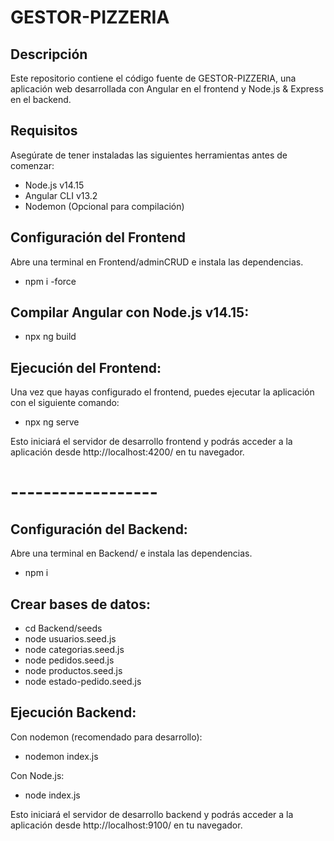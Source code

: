 # GESTOR-PIZZERIA

## Descripción
Este repositorio contiene el código fuente de GESTOR-PIZZERIA, una aplicación web desarrollada con Angular en el frontend y Node.js & Express en el backend.

## Requisitos
Asegúrate de tener instaladas las siguientes herramientas antes de comenzar:
- Node.js v14.15
- Angular CLI v13.2
- Nodemon (Opcional para compilación)

## Configuración del Frontend
Abre una terminal en Frontend/adminCRUD e instala las dependencias.
- npm i -force

## Compilar Angular con Node.js v14.15:
- npx ng build

## Ejecución del Frontend: 
Una vez que hayas configurado el frontend, puedes ejecutar la aplicación con el siguiente comando:
- npx ng serve

Esto iniciará el servidor de desarrollo frontend y podrás acceder a la aplicación desde http://localhost:4200/ en tu navegador.

# ------------------

## Configuración del Backend: 
Abre una terminal en Backend/ e instala las dependencias.
- npm i

## Crear bases de datos:
- cd Backend/seeds
- node usuarios.seed.js
- node categorias.seed.js
- node pedidos.seed.js
- node productos.seed.js
- node estado-pedido.seed.js

## Ejecución Backend:
Con nodemon (recomendado para desarrollo):
- nodemon index.js

Con Node.js:
- node index.js

Esto iniciará el servidor de desarrollo backend y podrás acceder a la aplicación desde http://localhost:9100/ en tu navegador.